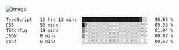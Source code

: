 ![image](https://github-profile-trophy.vercel.app/?username=CMOISDEAD&theme=darkhub&row=1&no-frame=true&margin-w=15&margin-h=15)
<!--START_SECTION:waka-->

```txt
TypeScript   15 hrs 13 mins  ██████████████████████▓░░   90.89 %
CSS          53 mins         █▒░░░░░░░░░░░░░░░░░░░░░░░   05.35 %
TSConfig     19 mins         ▒░░░░░░░░░░░░░░░░░░░░░░░░   01.94 %
JSON         8 mins          ▒░░░░░░░░░░░░░░░░░░░░░░░░   00.87 %
conf         6 mins          ░░░░░░░░░░░░░░░░░░░░░░░░░   00.62 %
```

<!--END_SECTION:waka--> 
